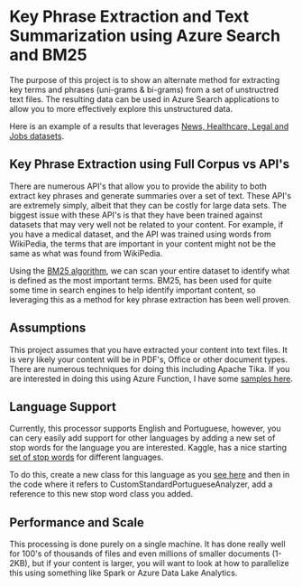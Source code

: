 # Key Phrase Extraction and Text Summarization using Azure Search and BM25

The purpose of this project is to show an alternate method for extracting key terms and phrases (uni-grams & bi-grams) from a set of unstructred text files. The resulting data can be used in Azure Search applications to allow you to more effectively explore this unstructured data.  

Here is an example of a results that leverages [News, Healthcare, Legal and Jobs datasets](http://documentsearch.azurewebsites.net/).

## Key Phrase Extraction using Full Corpus vs API's

There are numerous API's that allow you to provide the ability to both extract key phrases and generate summaries over a set of text.  These API's are extremely simply, albeit that they can be costly for large data sets.  The biggest issue with these API's is that they have been trained against datasets that may very well not be related to your content.  For example, if you have a medical dataset, and the API was trained using words from WikiPedia, the terms that are important in your content might not be the same as what was found from WikiPedia.

Using the [BM25 algorithm](https://en.wikipedia.org/wiki/Okapi_BM25), we can scan your entire dataset to identify what is defined as the most important terms.  BM25, has been used for quite some time in search engines to help identify important content, so leveraging this as a method for key phrase extraction has been well proven.

## Assumptions

This project assumes that you have extracted your content into text files.  It is very likely your content will be in PDF's, Office or other document types.  There are numerous techniques for doing this including Apache Tika.  If you are interested in doing this using Azure Function, I have some [samples here](https://github.com/liamca/AzureSearch-AzureFunctions-CognitiveServices).

## Language Support

Currently, this processor supports English and Portuguese, however, you can cery easily add support for other languages by adding a new set of stop words for the language you are interested.  Kaggle, has a nice starting [set of stop words](https://www.kaggle.com/nltkdata/stopwords/data) for different languages.

To do this, create a new class for this language as you [see here](https://github.com/liamca/BM25_Key_Phrase_Extraction/tree/master/ContentProcessor/StopWords) and then in the code where it refers to CustomStandardPortugueseAnalyzer, add a reference to this new stop word class you added.

## Performance and Scale

This processing is done purely on a single machine.  It has done really well for 100's of thousands of files and even millions of smaller documents (1-2KB), but if your content is larger, you will want to look at how to parallelize this using something like Spark or Azure Data Lake Analytics.
